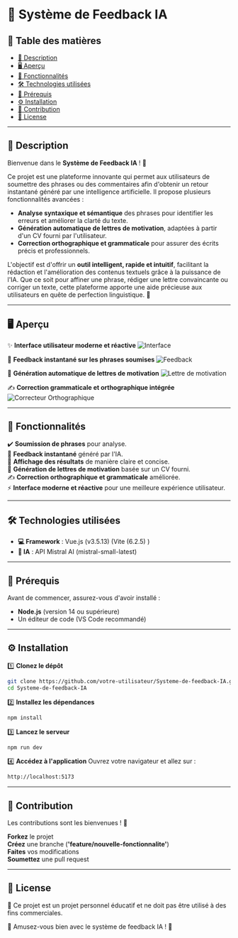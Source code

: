 # 💬 Système de Feedback IA

## 📜 Table des matières

- [📖 Description](#📖-description)
- [🖥️ Aperçu](#🖥️-aperçu)
- [🚀 Fonctionnalités](#🚀-fonctionnalités)
- [🛠️ Technologies utilisées](#🛠️-technologies-utilisées)
- [📌 Prérequis](#📌-prérequis)
- [⚙️ Installation](#⚙️-installation)
- [🤝 Contribution](#🤝-contribution)
- [📄 License](#📄-license)

---

## 📖 Description  

Bienvenue dans le **Système de Feedback IA** ! 🚀  

Ce projet est une plateforme innovante qui permet aux utilisateurs de soumettre des phrases ou des commentaires afin d'obtenir un retour instantané généré par une intelligence artificielle. Il propose plusieurs fonctionnalités avancées :  

- **Analyse syntaxique et sémantique** des phrases pour identifier les erreurs et améliorer la clarté du texte.  
- **Génération automatique de lettres de motivation**, adaptées à partir d'un CV fourni par l'utilisateur.  
- **Correction orthographique et grammaticale** pour assurer des écrits précis et professionnels.  

L'objectif est d'offrir un **outil intelligent, rapide et intuitif**, facilitant la rédaction et l'amélioration des contenus textuels grâce à la puissance de l'IA. Que ce soit pour affiner une phrase, rédiger une lettre convaincante ou corriger un texte, cette plateforme apporte une aide précieuse aux utilisateurs en quête de perfection linguistique. 🚀

---

## 🖥️ Aperçu
✨ **Interface utilisateur moderne et réactive**
![Interface](https://github.com/user-attachments/assets/20b4c540-fe63-40e0-a79e-7e3ed70caa9c)

📡 **Feedback instantané sur les phrases soumises**
![Feedback](https://github.com/user-attachments/assets/a950c2fd-6a9c-4af5-9b10-17a0399d88d0)

📄 **Génération automatique de lettres de motivation**
![Lettre de motivation](https://github.com/user-attachments/assets/07036855-7d8d-4437-8fbd-8ec23f7cd694)

✍️ **Correction grammaticale et orthographique intégrée**
![Correcteur Orthographique](https://github.com/user-attachments/assets/f4c9b3b9-07bd-4899-b554-2d1d621e5ae9)

---

## 🚀 Fonctionnalités

✔️ **Soumission de phrases** pour analyse.  
💬 **Feedback instantané** généré par l'IA.  
📌 **Affichage des résultats** de manière claire et concise.  
📄 **Génération de lettres de motivation** basée sur un CV fourni.  
✍️ **Correction orthographique et grammaticale** améliorée.  
⚡ **Interface moderne et réactive** pour une meilleure expérience utilisateur.  

---

## 🛠️ Technologies utilisées  

- **💻 Framework** : Vue.js (v3.5.13) (Vite (6.2.5) )  
- **🤖 IA** : API Mistral AI (mistral-small-latest)

---

## 📌 Prérequis

Avant de commencer, assurez-vous d'avoir installé :  

- **Node.js** (version 14 ou supérieure)  
- Un éditeur de code (VS Code recommandé)  

---

## ⚙️ Installation  

1️⃣ **Clonez le dépôt**  
```bash
git clone https://github.com/votre-utilisateur/Systeme-de-feedback-IA.git
cd Systeme-de-feedback-IA
```
2️⃣ **Installez les dépendances**

```bash
npm install
```
3️⃣ **Lancez le serveur**

```bash
npm run dev
```
4️⃣ **Accédez à l'application**
Ouvrez votre navigateur et allez sur :

```bash
http://localhost:5173
```

---

## 🤝 Contribution
Les contributions sont les bienvenues ! 🎉

**Forkez** le projet  
**Créez** une branche (**'feature/nouvelle-fonctionnalite'**)  
**Faites** vos modifications  
**Soumettez** une pull request  

---

## 📄 License
📌 Ce projet est un projet personnel éducatif et ne doit pas être utilisé à des fins commerciales.

🚀 Amusez-vous bien avec le système de feedback IA ! 🎉



